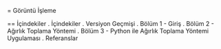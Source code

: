 = Görüntü İşleme

== İçindekiler
. İçindekiler
. Versiyon Geçmişi
. Bölüm 1 - Giriş
. Bölüm 2 - Ağırlık Toplama Yöntemi
. Bölüm 3 - Python ile Ağırlık Toplama Yöntemi Uygulaması
. Referanslar
